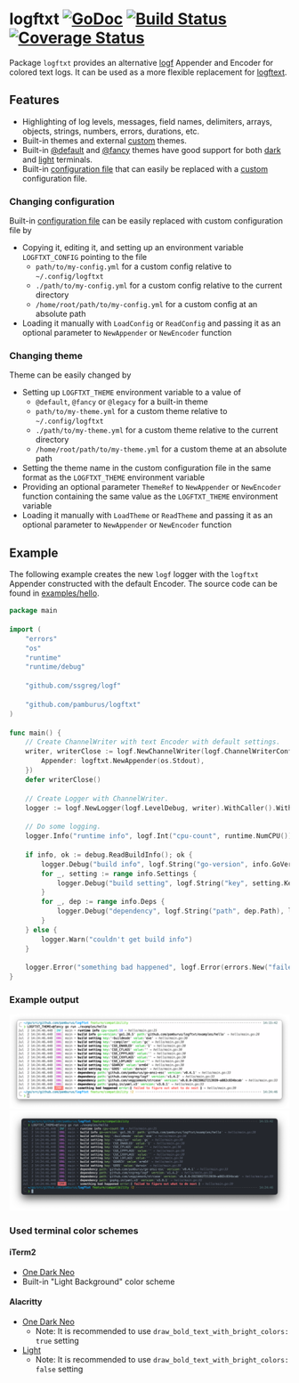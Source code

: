 # logftxt [![GoDoc][doc-img]][doc] [![Build Status][ci-img]][ci] [![Coverage Status][cov-img]][cov]

Package `logftxt` provides an alternative [logf](github.com/ssgreg/logf) Appender and Encoder for colored text logs.
It can be used as a more flexible replacement for [logftext](https://github.com/ssgreg/logftext).

## Features

* Highlighting of log levels, messages, field names, delimiters, arrays, objects, strings, numbers, errors, durations, etc.
* Built-in themes and external [custom](#changing-theme) themes.
* Built-in [@default](assets/theme/default.yml) and [@fancy](assets/theme/fancy.yml) themes have good support for both [dark](examples/hello/assets/screenshots/hello-dark-fancy.png) and [light](examples/hello/assets/screenshots/hello-light-fancy.png) terminals.
* Built-in [configuration file](assets/config.yml) that can easily be replaced with a [custom](#changing-configuration) configuration file.

### Changing configuration
    
Built-in [configuration file](assets/config.yml) can be easily replaced with custom configuration file by
* Copying it, editing it, and setting up an environment variable `LOGFTXT_CONFIG` pointing to the file
    * `path/to/my-config.yml` for a custom config relative to `~/.config/logftxt`
    * `./path/to/my-config.yml` for a custom config relative to the current directory
    * `/home/root/path/to/my-config.yml` for a custom config at an absolute path
* Loading it manually with `LoadConfig` or `ReadConfig` and passing it as an optional parameter to `NewAppender` or `NewEncoder` function

### Changing theme

Theme can be easily changed by
* Setting up `LOGFTXT_THEME` environment variable to a value of
    * `@default`, `@fancy` or `@legacy` for a built-in theme
    * `path/to/my-theme.yml` for a custom theme relative to `~/.config/logftxt`
    * `./path/to/my-theme.yml` for a custom theme relative to the current directory
    * `/home/root/path/to/my-theme.yml` for a custom theme at an absolute path
* Setting the theme name in the custom configuration file in the same format as the `LOGFTXT_THEME` environment variable
* Providing an optional parameter `ThemeRef` to `NewAppender` or `NewEncoder` function containing the same value as the `LOGFTXT_THEME` environment variable
* Loading it manually with `LoadTheme` or `ReadTheme` and passing it as an optional parameter to `NewAppender` or `NewEncoder` function

## Example

The following example creates the new `logf` logger with the `logftxt` Appender constructed with the default Encoder.
The source code can be found in [examples/hello](examples/hello/main.go).

```go
package main

import (
	"errors"
	"os"
	"runtime"
	"runtime/debug"

	"github.com/ssgreg/logf"

	"github.com/pamburus/logftxt"
)

func main() {
	// Create ChannelWriter with text Encoder with default settings.
	writer, writerClose := logf.NewChannelWriter(logf.ChannelWriterConfig{
		Appender: logftxt.NewAppender(os.Stdout),
	})
	defer writerClose()

	// Create Logger with ChannelWriter.
	logger := logf.NewLogger(logf.LevelDebug, writer).WithCaller().WithName("main")

	// Do some logging.
	logger.Info("runtime info", logf.Int("cpu-count", runtime.NumCPU()))

	if info, ok := debug.ReadBuildInfo(); ok {
		logger.Debug("build info", logf.String("go-version", info.GoVersion), logf.String("path", info.Path))
		for _, setting := range info.Settings {
			logger.Debug("build setting", logf.String("key", setting.Key), logf.String("value", setting.Value))
		}
		for _, dep := range info.Deps {
			logger.Debug("dependency", logf.String("path", dep.Path), logf.String("version", dep.Version))
		}
	} else {
		logger.Warn("couldn't get build info")
	}

	logger.Error("something bad happened", logf.Error(errors.New("failed to figure out what to do next")))
}
```

### Example output
![GitHub-Mark-Light](examples/hello/assets/screenshots/hello-light-fancy.png#gh-light-mode-only)
![GitHub-Mark-Dark ](examples/hello/assets/screenshots/hello-dark-fancy.png#gh-dark-mode-only)


### Used terminal color schemes

#### iTerm2
* [One Dark Neo](https://gist.github.com/pamburus/0ad130f2af9ab03a97f2a9f7b4f18c68/746ca7103726d43b767f2111799d3cb5ec08adbb)
* Built-in "Light Background" color scheme

#### Alacritty
* [One Dark Neo](https://gist.github.com/pamburus/e27ebf60aa17d126f5c879f06112edd6/a1e66d34a65b883f1cb8ec28820cc0c53233e3aa#file-alacritty-yml-L904)
  * Note: It is recommended to use `draw_bold_text_with_bright_colors: true` setting
* [Light](https://gist.github.com/pamburus/e27ebf60aa17d126f5c879f06112edd6/a1e66d34a65b883f1cb8ec28820cc0c53233e3aa#file-alacritty-yml-L875)
  * Note: It is recommended to use `draw_bold_text_with_bright_colors: false` setting


[doc-img]: https://pkg.go.dev/badge/github.com/pamburus/logftxt
[doc]: https://pkg.go.dev/github.com/pamburus/logftxt
[ci-img]: https://github.com/pamburus/logftxt/actions/workflows/ci.yml/badge.svg
[ci]: https://github.com/pamburus/logftxt/actions/workflows/ci.yml
[cov-img]: https://codecov.io/gh/pamburus/logftxt/logftxt/branch/main/graph/badge.svg?token=YHWG3WZG7C
[cov]: https://codecov.io/gh/pamburus/logftxt/logftxt
